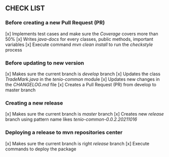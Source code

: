 ## CHECK LIST

### Before creating a new Pull Request (PR)
[x] Implements test cases and make sure the *Coverage* covers more than 50%
[x] Writes *java-docs* for every classes, public methods, important variables
[x] Execute command *mvn clean install* to run the *checkstyle* process

### Before updating to new version
[x] Makes sure the current branch is *develop* branch
[x] Updates the class *TradeMark.java* in the *tenio-common* module
[x] Updates new changes in the *CHANGELOG.md* file
[x] Creates a Pull Request (PR) from develop to master branch

### Creating a new release
[x] Makes sure the current branch is *master* branch
[x] Creates new *release* branch using pattern name likes *tenio-common-0.0.2.20211016*

### Deploying a release to mvn repositories center
[x] Makes sure the current branch is right *release* branch
[x] Execute commands to deploy the package
